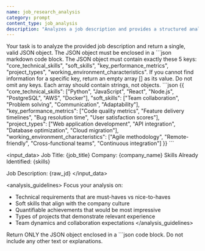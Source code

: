 ```yaml
---
name: job_research_analysis
category: prompt
content_type: job_analysis
description: "Analyzes a job description and provides a structured analysis."
---
```

<instructions>
Your task is to analyze the provided job description and return a single, valid JSON object.
The JSON object must be enclosed in a ```json markdown code block.
The JSON object must contain exactly these 5 keys: "core_technical_skills", "soft_skills", "key_performance_metrics", "project_types", "working_environment_characteristics".
If you cannot find information for a specific key, return an empty array [] as its value. Do not omit any keys.
Each array should contain strings, not objects.
</instructions>

<example>
```json
{{
  "core_technical_skills": ["Python", "JavaScript", "React", "Node.js", "PostgreSQL", "AWS", "Docker"],
  "soft_skills": ["Team collaboration", "Problem solving", "Communication", "Adaptability"],
  "key_performance_metrics": ["Code quality metrics", "Feature delivery timelines", "Bug resolution time", "User satisfaction scores"],
  "project_types": ["Web application development", "API integration", "Database optimization", "Cloud migration"],
  "working_environment_characteristics": ["Agile methodology", "Remote-friendly", "Cross-functional teams", "Continuous integration"]
}}
```
</example>

<input_data>
Job Title: {job_title}
Company: {company_name}
Skills Already Identified: {skills}

Job Description:
{raw_jd}
</input_data>

<analysis_guidelines>
Focus your analysis on:
- Technical requirements that are must-haves vs nice-to-haves
- Soft skills that align with the company culture
- Quantifiable achievements that would be most impressive
- Types of projects that demonstrate relevant experience
- Team dynamics and collaboration expectations
</analysis_guidelines>

Return ONLY the JSON object enclosed in a ```json code block. Do not include any other text or explanations.
